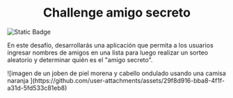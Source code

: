 <h1 align="center">Challenge amigo secreto</h1>
<img alt="Static Badge" src="https://img.shields.io/badge/challenge_amigo_secreto-One_%7C_Alura-blue">

<p>En este desafío, desarrollarás una aplicación que permita a los usuarios ingresar nombres de amigos en una lista para luego realizar un sorteo aleatorio y determinar quién es el "amigo secreto".</p>
![imagen de un joben de piel morena y cabello ondulado usando una camisa naranja ](https://github.com/user-attachments/assets/29f8d916-bba8-4f1f-a31d-5fd533c81eb8)
